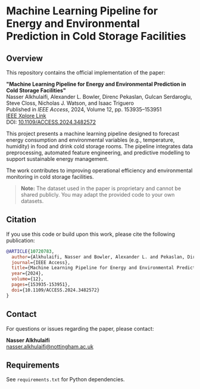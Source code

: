 # **Machine Learning Pipeline for Energy and Environmental Prediction in Cold Storage Facilities**

## Overview

This repository contains the official implementation of the paper:

**"Machine Learning Pipeline for Energy and Environmental Prediction in Cold Storage Facilities"**  
Nasser Alkhulaifi, Alexander L. Bowler, Direnc Pekaslan, Gulcan Serdaroglu, Steve Closs, Nicholas J. Watson, and Isaac Triguero  
Published in *IEEE Access*, 2024, Volume 12, pp. 153935–153951  
[IEEE Xplore Link](https://ieeexplore.ieee.org/abstract/document/10720783)  
DOI: [10.1109/ACCESS.2024.3482572](https://doi.org/10.1109/ACCESS.2024.3482572)

This project presents a machine learning pipeline designed to forecast energy consumption and environmental variables (e.g., temperature, humidity) in food and drink cold storage rooms. The pipeline integrates data preprocessing, automated feature engineering, and predictive modelling to support sustainable energy management.

The work contributes to improving operational efficiency and environmental monitoring in cold storage facilities.

> **Note:** The dataset used in the paper is proprietary and cannot be shared publicly. You may adapt the provided code to your own datasets.




## Citation

If you use this code or build upon this work, please cite the following publication:

```bibtex
@ARTICLE{10720783,
  author={Alkhulaifi, Nasser and Bowler, Alexander L. and Pekaslan, Direnc and Serdaroglu, Gulcan and Closs, Steve and Watson, Nicholas J. and Triguero, Isaac},
  journal={IEEE Access}, 
  title={Machine Learning Pipeline for Energy and Environmental Prediction in Cold Storage Facilities}, 
  year={2024},
  volume={12},
  pages={153935-153951},
  doi={10.1109/ACCESS.2024.3482572}
}
```

## Contact

For questions or issues regarding the paper, please contact:

**Nasser Alkhulaifi**  
[nasser.alkhulaifi@nottingham.ac.uk](mailto:nasser.alkhulaifi@nottingham.ac.uk)



## Requirements

See `requirements.txt` for Python dependencies.
